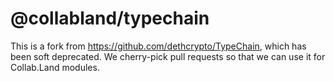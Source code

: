 # @collabland/typechain

This is a fork from https://github.com/dethcrypto/TypeChain, which has been soft deprecated. We cherry-pick pull
requests so that we can use it for Collab.Land modules.
